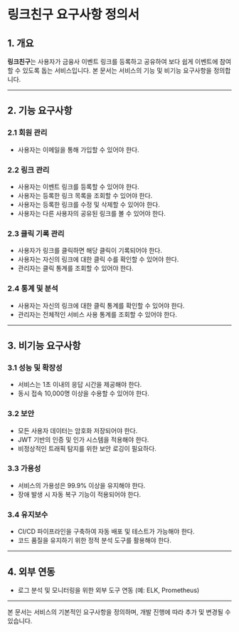 # 링크친구 요구사항 정의서

## 1. 개요

**링크친구**는 사용자가 금융사 이벤트 링크를 등록하고 공유하여 보다 쉽게 이벤트에 참여할 수 있도록 돕는 서비스입니다. 본 문서는 서비스의 기능 및 비기능 요구사항을 정의합니다.

---

## 2. 기능 요구사항

### 2.1 회원 관리

- 사용자는 이메일을 통해 가입할 수 있어야 한다.

### 2.2 링크 관리

- 사용자는 이벤트 링크를 등록할 수 있어야 한다.
- 사용자는 등록한 링크 목록을 조회할 수 있어야 한다.
- 사용자는 등록한 링크를 수정 및 삭제할 수 있어야 한다.
- 사용자는 다른 사용자의 공유된 링크를 볼 수 있어야 한다.

### 2.3 클릭 기록 관리

- 사용자가 링크를 클릭하면 해당 클릭이 기록되어야 한다.
- 사용자는 자신의 링크에 대한 클릭 수를 확인할 수 있어야 한다.
- 관리자는 클릭 통계를 조회할 수 있어야 한다.

### 2.4 통계 및 분석

- 사용자는 자신의 링크에 대한 클릭 통계를 확인할 수 있어야 한다.
- 관리자는 전체적인 서비스 사용 통계를 조회할 수 있어야 한다.

---

## 3. 비기능 요구사항

### 3.1 성능 및 확장성

- 서비스는 1초 이내의 응답 시간을 제공해야 한다.
- 동시 접속 10,000명 이상을 수용할 수 있어야 한다.

### 3.2 보안

- 모든 사용자 데이터는 암호화 저장되어야 한다.
- JWT 기반의 인증 및 인가 시스템을 적용해야 한다.
- 비정상적인 트래픽 탐지를 위한 보안 로깅이 필요하다.

### 3.3 가용성

- 서비스의 가용성은 99.9% 이상을 유지해야 한다.
- 장애 발생 시 자동 복구 기능이 적용되어야 한다.

### 3.4 유지보수

- CI/CD 파이프라인을 구축하여 자동 배포 및 테스트가 가능해야 한다.
- 코드 품질을 유지하기 위한 정적 분석 도구를 활용해야 한다.

---

## 4. 외부 연동

- 로그 분석 및 모니터링을 위한 외부 도구 연동 (예: ELK, Prometheus)

---

본 문서는 서비스의 기본적인 요구사항을 정의하며, 개발 진행에 따라 추가 및 변경될 수 있습니다.
